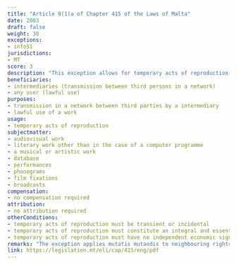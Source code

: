 ```yaml
---
title: "Article 9(1)a of Chapter 415 of the Laws of Malta"
date: 2003
draft: false
weight: 30
exceptions:
- info51
jurisdictions:
- MT
score: 3
description: "This exception allows for temporary acts of reproduction of audiovisual works, databases, literary works other than computer programmes, musical or artistic works. Acts of reproduction must be transient or incidental and an integral and essential part of a technological process, se well as their sole purpose must be to enable a transmission in a network between third parties by an intermediary, or another lawful use of a work or other subject matter to be made, and they must have no independent economic significance." 
beneficiaries:
- intermediaries (transmission between third persons in a network)
- any user (lawful use)
purposes: 
- transmission in a network between third parties by a intermediary 
- lawful use of a work
usage:
- temporary acts of reproduction
subjectmatter:
- audiovisual work
- literary work other than in the case of a computer programme
- a musical or artistic work
- database
- performances
- phonograms
- film fixations
- broadcasts
compensation:
- no compensation required
attribution: 
- no attribution required
otherConditions: 
- temporary acts of reproduction must be transient or incidental
- temporary acts of reproduction must constitute an integral and essential part of a technological process
- temporary acts of reproduction must have no independent economic significance
remarks: "The exception applies mutatis mutandis to neighbouring rights under art. 21 of Cap.415."
link: https://legislation.mt/eli/cap/415/eng/pdf
---
```


